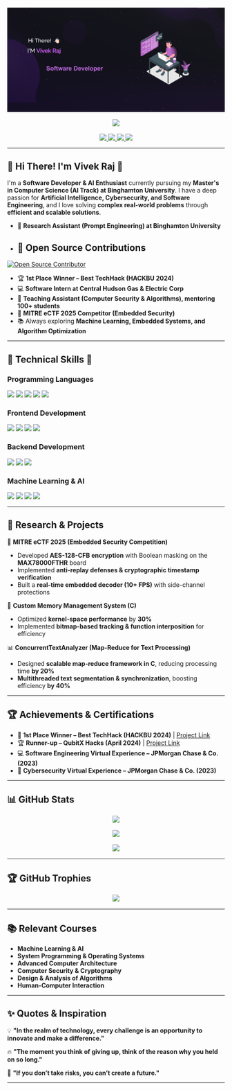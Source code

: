 <p align="center">
  <img src="WEBPIC.png" alt="Hi There! I'M Vivek Raj">
</p>

<p align="center">
  <img src="https://komarev.com/ghpvc/?username=rajv79&color=blue&count=80">
 
<p align="center">
  <a href="https://www.linkedin.com/in/vivek-raj07/">
    <img src="https://img.shields.io/badge/LinkedIn-0077B5?style=for-the-badge&logo=linkedin&logoColor=white">
  </a>
  <a href="https://github.com/rajv79">
    <img src="https://img.shields.io/badge/GitHub-100000?style=for-the-badge&logo=github&logoColor=white">
  </a>
  <a href="mailto:your_email@gmail.com">
    <img src="https://img.shields.io/badge/Gmail-D14836?style=for-the-badge&logo=gmail&logoColor=white">
  </a>
  <a href="https://rajv79.github.io/Portfolio_Vivek">
    <img src="https://img.shields.io/badge/Portfolio-4285F4?style=for-the-badge&logo=google-chrome&logoColor=white">
  </a>
</p>


---

## 🌟 Hi There! I'm Vivek Raj 👋  
  
I'm a **Software Developer & AI Enthusiast** currently pursuing my **Master's in Computer Science (AI Track) at Binghamton University**. I have a deep passion for **Artificial Intelligence, Cybersecurity, and Software Engineering**, and I love solving **complex real-world problems** through **efficient and scalable solutions**.  

- 🔬 **Research Assistant (Prompt Engineering) at Binghamton University**
- ## 🎉 Open Source Contributions  
[![Open Source Contributor](https://img.shields.io/badge/Open%20Source-Contributor-blue?style=for-the-badge&logo=github)](https://github.com/apple/foundationdb/pull/11879)

- 🏆 **1st Place Winner – Best TechHack (HACKBU 2024)**  
- 💻 **Software Intern at Central Hudson Gas & Electric Corp**  
- 🎯 **Teaching Assistant (Computer Security & Algorithms), mentoring 100+ students**  
- 🚀 **MITRE eCTF 2025 Competitor (Embedded Security)**  
- 📚 Always exploring **Machine Learning, Embedded Systems, and Algorithm Optimization**  

---

## 🚀 Technical Skills 💼

### Programming Languages
<p>
  <img src="https://img.shields.io/badge/Python-14354C?style=for-the-badge&logo=python&logoColor=white">
  <img src="https://img.shields.io/badge/C++-00599C?style=for-the-badge&logo=c%2B%2B&logoColor=white">
  <img src="https://img.shields.io/badge/C-A8B9CC?style=for-the-badge&logo=c&logoColor=white">
  <img src="https://img.shields.io/badge/Java-007396?style=for-the-badge&logo=java&logoColor=white">
  <img src="https://img.shields.io/badge/ABAP-0FAAFF?style=for-the-badge&logo=sap&logoColor=white">
</p>


### Frontend Development
<p>
  <img src="https://img.shields.io/badge/HTML5-E34F26?style=for-the-badge&logo=html5&logoColor=white">
  <img src="https://img.shields.io/badge/CSS3-1572B6?style=for-the-badge&logo=css3&logoColor=white">
  <img src="https://img.shields.io/badge/React-20232A?style=for-the-badge&logo=react&logoColor=61DAFB">
  <img src="https://img.shields.io/badge/Tailwind_CSS-38B2AC?style=for-the-badge&logo=tailwind-css&logoColor=white">
</p>

### Backend Development
<p>
  <img src="https://img.shields.io/badge/Node.js-339933?style=for-the-badge&logo=nodedotjs&logoColor=white">
  <img src="https://img.shields.io/badge/MongoDB-white?style=for-the-badge&logo=mongodb&logoColor=4EA94B">
  <img src="https://img.shields.io/badge/MySQL-005C84?style=for-the-badge&logo=mysql&logoColor=white">
</p>

### Machine Learning & AI
<p>
  <img src="https://img.shields.io/badge/PyTorch-EE4C2C?style=for-the-badge&logo=pytorch&logoColor=white">
  <img src="https://img.shields.io/badge/TensorFlow-FF6F00?style=for-the-badge&logo=tensorflow&logoColor=white">
  <img src="https://img.shields.io/badge/Scikit--Learn-F7931E?style=for-the-badge&logo=scikit-learn&logoColor=white">
  <img src="https://img.shields.io/badge/Transformer_Models-blue?style=for-the-badge">
</p>

---

## 🔬 Research & Projects  

🚀 **MITRE eCTF 2025 (Embedded Security Competition)**  
- Developed **AES-128-CFB encryption** with Boolean masking on the **MAX78000FTHR** board  
- Implemented **anti-replay defenses & cryptographic timestamp verification**  
- Built a **real-time embedded decoder (10+ FPS)** with side-channel protections  


📌 **Custom Memory Management System (C)**  
- Optimized **kernel-space performance** by **30%**  
- Implemented **bitmap-based tracking & function interposition** for efficiency  


📊 **ConcurrentTextAnalyzer (Map-Reduce for Text Processing)**  
- Designed **scalable map-reduce framework in C**, reducing processing time **by 20%**  
- **Multithreaded text segmentation & synchronization**, boosting efficiency **by 40%**  


---

## 🏆 Achievements & Certifications  

- 🥇 **1st Place Winner – Best TechHack (HACKBU 2024)** | [Project Link](https://devpost.com/software/air-mouse)  
- 🏆 **Runner-up – QubitX Hacks (April 2024)** | [Project Link](https://devpost.com/software/air-mouse)  
- 💻 **Software Engineering Virtual Experience – JPMorgan Chase & Co. (2023)**  
- 🔐 **Cybersecurity Virtual Experience – JPMorgan Chase & Co. (2023)**  

---

## 📊 GitHub Stats  

<p align="center">
  <img src="https://github-readme-stats.vercel.app/api?username=rajv79&show_icons=true&theme=tokyonight&hide_border=true">
</p>

<p align="center">
  <img src="https://github-readme-streak-stats.herokuapp.com/?user=rajv79&theme=radical&hide_border=true">
</p>

<p align="center">
  <img src="https://github-profile-summary-cards.vercel.app/api/cards/profile-details?username=rajv79&theme=tokyonight&hide_border=true">
</p>

---

## 🏆 GitHub Trophies  

<p align="center">
  <img src="https://github-profile-trophy.vercel.app/?username=rajv79&theme=onedark&margin-w=5&margin-h=5">
</p>

---

## 📚 Relevant Courses  

- **Machine Learning & AI**  
- **System Programming & Operating Systems**  
- **Advanced Computer Architecture**  
- **Computer Security & Cryptography**  
- **Design & Analysis of Algorithms**  
- **Human-Computer Interaction**  

---

## ✨ Quotes & Inspiration  

💡 **"In the realm of technology, every challenge is an opportunity to innovate and make a difference."**  

🔥 **"The moment you think of giving up, think of the reason why you held on so long."**  

🚀 **"If you don’t take risks, you can’t create a future."**

---
